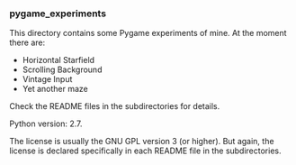### pygame_experiments

This directory contains some Pygame experiments of mine. At the moment there are:

- Horizontal Starfield
- Scrolling Background
- Vintage Input
- Yet another maze

Check the README files in the subdirectories for details.

Python version: 2.7.

The license is usually the GNU GPL version 3 (or higher).
But again, the license is declared specifically in each README file in the subdirectories.

